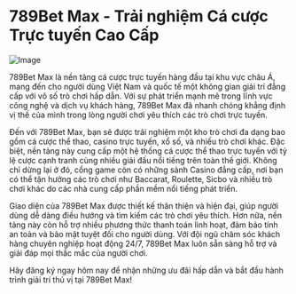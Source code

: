 # 789Bet Max - Trải nghiệm Cá cược Trực tuyến Cao Cấp

![Image](https://github.com/user-attachments/assets/bd51ea9f-0666-407b-a7a7-98ead6de688c)

789Bet Max là nền tảng cá cược trực tuyến hàng đầu tại khu vực châu Á, mang đến cho người dùng Việt Nam và quốc tế một không gian giải trí đẳng cấp với vô số trò chơi hấp dẫn. Với sự phát triển mạnh mẽ trong lĩnh vực công nghệ và dịch vụ khách hàng, 789Bet Max đã nhanh chóng khẳng định vị thế của mình trong lòng người chơi yêu thích các trò chơi trực tuyến.

Đến với 789Bet Max, bạn sẽ được trải nghiệm một kho trò chơi đa dạng bao gồm cá cược thể thao, casino trực tuyến, xổ số, và nhiều trò chơi khác. Đặc biệt, nền tảng này cung cấp một hệ thống cá cược thể thao trực tuyến với tỷ lệ cược cạnh tranh cùng nhiều giải đấu nổi tiếng trên toàn thế giới. Không chỉ dừng lại ở đó, cổng game còn có những sảnh Casino đẳng cấp, nơi bạn có thể tận hưởng các trò chơi như Baccarat, Roulette, Sicbo và nhiều trò chơi khác do các nhà cung cấp phần mềm nổi tiếng phát triển.

Giao diện của 789Bet Max được thiết kế thân thiện và hiện đại, giúp người dùng dễ dàng điều hướng và tìm kiếm các trò chơi yêu thích. Hơn nữa, nền tảng này còn hỗ trợ nhiều phương thức thanh toán linh hoạt, đảm bảo tính an toàn và bảo mật tuyệt đối cho người dùng. Với đội ngũ chăm sóc khách hàng chuyên nghiệp hoạt động 24/7, 789Bet Max luôn sẵn sàng hỗ trợ và giải đáp mọi thắc mắc của người chơi.

Hãy đăng ký ngay hôm nay để nhận những ưu đãi hấp dẫn và bắt đầu hành trình giải trí thú vị tại 789Bet Max!